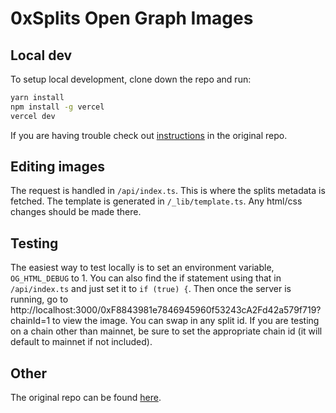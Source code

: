 # 0xSplits Open Graph Images

## Local dev
To setup local development, clone down the repo and run:
```bash
yarn install
npm install -g vercel
vercel dev
```

If you are having trouble check out [instructions](https://github.com/vercel/og-image/blob/main/CONTRIBUTING.md) in the original repo.

## Editing images
The request is handled in `/api/index.ts`. This is where the splits metadata is fetched.
The template is generated in `/_lib/template.ts`. Any html/css changes should be made there.

## Testing
The easiest way to test locally is to set an environment variable, `OG_HTML_DEBUG` to 1. You can also find the if 
statement using that in `/api/index.ts` and just set it to `if (true) {`. Then once the server is running, go to
http://localhost:3000/0xF8843981e7846945960f53243cA2Fd42a579f719?chainId=1 to view the image. You can swap in any split id. If
you are testing on a chain other than mainnet, be sure to set the appropriate chain id (it will default to mainnet if not included).


## Other
The original repo can be found [here](https://github.com/vercel/og-image).
